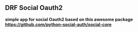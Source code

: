 ## DRF Social Oauth2

****simple app for social Oauth2 based on this awesome package https://github.com/python-social-auth/social-core****
